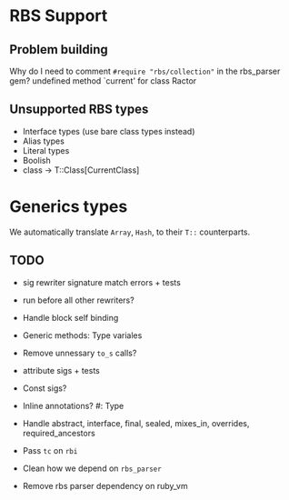 # RBS Support

## Problem building

Why do I need to comment `#require "rbs/collection"` in the rbs_parser gem?
    undefined method `current' for class Ractor




## Unsupported RBS types

* Interface types (use bare class types instead)
* Alias types
* Literal types
* Boolish
* class -> T::Class[CurrentClass]

# Generics types

We automatically translate `Array`, `Hash`, to their `T::` counterparts.


## TODO

* sig rewriter signature match errors + tests

* run before all other rewriters?

* Handle block self binding
* Generic methods: Type variales

* Remove unnessary `to_s` calls?

* attribute sigs + tests
* Const sigs?
* Inline annotations? #: Type
* Handle abstract, interface, final, sealed, mixes_in, overrides, required_ancestors

* Pass `tc` on `rbi`

* Clean how we depend on `rbs_parser`
* Remove rbs parser dependency on ruby_vm
